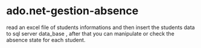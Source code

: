 # ado.net-gestion-absence

read an excel file of students informations and then insert the students data to sql server data_base ,
after that you can manipulate or check the absence state for each student.
